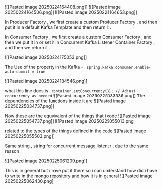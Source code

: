 
![[Pasted image 20250224164408.png]]
![[Pasted image 20250224164506.png]]
![[Pasted image 20250224164653.png]]



In Producer Factory , we first create a custom Producer Factory , and then put it in a default Kafka Template and then return it .

In Consumer Factory , we first create a custom Consumer Factory , and then we put it in  or set it in Concurrent Kafka Listener Container Factory  , and then we return it .

![[Pasted image 20250224175053.png]]


The Use of the property in the Kafka -
` spring.kafka.consumer.enable-auto-commit = true`

![[Pasted image 20250224184546.png]]

what this line does is ` container.setConcurrency(3); // Adjust concurrency as needed`
![[Pasted image 20250225033536.png]]
The dependencies of the functions inside it are ![[Pasted image 20250225034737.png]]

Now these are the equvivalent of the things that i code 
![[Pasted image 20250225054737.png]]
![[Pasted image 20250225055013.png

related to the types of the things defined in the code
![[Pasted image 20250225055503.png]]

Same string , string for concurrent message listener , due to the same reason .

![[Pasted image 20250225061209.png]]

This is in general but i have put it there so i can understand how did i have to write in the mongo repository and how it is in general 
![[Pasted image 20250225062430.png]]

